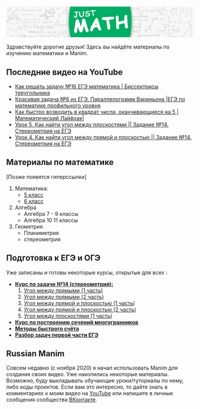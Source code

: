 [![Header](https://github.com/Just-Math/just-math/blob/main/img/img1.jpg)](https://www.youtube.com/channel/UCotL6Lh-FzXFkhM_TKkYmWA)


Здравствуйте дорогие друзья! Здесь вы найдёте материалы по изучению математики и Manim. 
## Последние видео на YouTube

<!-- YOUTUBE:START -->
- [Как решать задачу №16 ЕГЭ математика | Биссектрисы треугольника](https://www.youtube.com/watch?v=GR4PT0sOFC4)
- [Красивая задача №6 из ЕГЭ. Параллелограмм Вариньона |ЕГЭ по математике профильного уровня](https://www.youtube.com/watch?v=MD7a7nTl97M)
- [Как быстро возводить в квадрат числа, оканчивающиеся на 5 |Математический Лайфхак|](https://www.youtube.com/watch?v=85quKB-lGEA)
- [Урок 5. Как найти угол между плоскостями || Задание №14. Стереометрия на ЕГЭ](https://www.youtube.com/watch?v=mv1V47WyjI0)
- [Урок 4. Как найти угол между прямой и плоскостью || Задание №14. Стереометрия на ЕГЭ](https://www.youtube.com/watch?v=T8buYI5DdVU)
<!-- YOUTUBE:END -->


## Материалы по математике
[Позже появятся гиперссылки]
1. Математика:
   + [5 класс](https://vk.com/feed?q=%23JustMath_5%D0%BA%D0%BB%D0%B0%D1%81%D1%81&section=search)
   + [6 класс](https://vk.com/feed?q=%23JustMath_6%D0%BA%D0%BB%D0%B0%D1%81%D1%81&section=search)
2. Алгебра
   + Алгебра 7 - 9 классы
   + Алгебра 10 11 классы
3. Геометрия
   + Планиметрия
   + стереометрия

## Подготовка к ЕГЭ и ОГЭ
Уже записаны и готовы некоторые курсы, открытые для всех : 
* [**Курс по задаче №14 (стереометрия):**](https://www.youtube.com/playlist?list=PLRkB4VRoMTV05h_GnOtM51dsNGFhbKMP0) 
   1. [Угол между прямыми (1 часть)](https://vk.com/wall-199104221_40)
   2. [Угол между прямыми (2 часть)](https://vk.com/wall-199104221_59)
   3. [Угол между прямой и плоскостью (1 часть)](https://vk.com/wall-199104221_86)
   4. [Угол между прямой и плоскостью (2 часть)](https://vk.com/wall-199104221_95)
   5. [Угол между плоскостями (1 часть)](https://vk.com/wall-199104221_109)
* [**Курс по построению сечений многогранников**](https://vk.com/wall-199104221_22)
* [**Методы быстрого счёта**](https://www.youtube.com/playlist?list=PLRkB4VRoMTV0lDNfbYW9MjElSvM_P9ePL)
* [**Разбор задач первой части ЕГЭ**](https://vk.com/feed?q=%23JustMath_%D0%BF%D0%B5%D1%80%D0%B2%D0%B0%D1%8F_%D1%87%D0%B0%D1%81%D1%82%D1%8C_%D0%95%D0%93%D0%AD&section=search)

## Russian Manim
Совсем недавно (с ноября 2020) я начал использовать Manim для создания своих видео. Уже накопились некоторые материалы. Возможно, буду выкладывать обучающие уроки/туториалы по нему, либо коды проектов. 
Если вам это интересно, то дайте знать в комментариях к моим видео на [YouTube](https://www.youtube.com/channel/UCotL6Lh-FzXFkhM_TKkYmWA) или напишите в личные сообщения сообщества [ВКонтакте](https://vk.com/j_math). 

<!--
**Just-Math/just-math** is a ✨ _special_ ✨ repository because its `README.md` (this file) appears on your GitHub profile.

Here are some ideas to get you started:

- 🔭 I’m currently working on ...
- 🌱 I’m currently learning ...
- 👯 I’m looking to collaborate on ...
- 🤔 I’m looking for help with ...
- 💬 Ask me about ...
- 📫 How to reach me: ...
- 😄 Pronouns: ...
- ⚡ Fun fact: ...
-->
